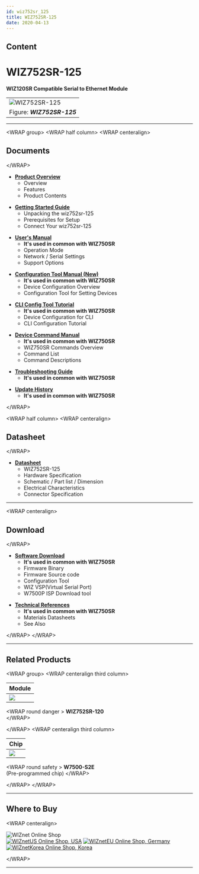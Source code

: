 ```yaml
---
id: wiz752sr_125
title: WIZ752SR-125
date: 2020-04-13
---
```


## Content

# WIZ752SR-125

**WIZ120SR Compatible Serial to Ethernet Module**

|                                                             |
| ----------------------------------------------------------- |
| ![WIZ752SR-125](/products/s2e_module/wiz752sr-125/2.png%20) |
| Figure: ***WIZ752SR-125***                                  |

-----

\<WRAP group\> \<WRAP half column\> \<WRAP centeralign\>

## Documents

\</WRAP\>

  - **[Product
    Overview](/products/s2e_module/wiz752sr-125/overview/en)**
      - Overview
      - Features
      - Product Contents

<!-- end list -->

  - **[Getting Started
    Guide](/products/s2e_module/wiz752sr-125/gettingstarted/en)**
      - Unpacking the wiz752sr-125
      - Prerequisites for Setup
      - Connect Your wiz752sr-125

<!-- end list -->

  - **[User's Manual](/products/wiz750sr/usermanual/start)**
      - **It's used in common with WIZ750SR**
      - Operation Mode
      - Network / Serial Settings
      - Support Options

<!-- end list -->

  - **[Configuration Tool Manual
    (New)](/products/wiz750sr/guiconfigtoolmanual/start)**
      - **It's used in common with WIZ750SR**
      - Device Configuration Overview
      - Configuration Tool for Setting Devices

<!-- end list -->

  - **[CLI Config Tool Tutorial](/products/wiz750sr/clitool/start)**
      - **It's used in common with WIZ750SR**
      - Device Configuration for CLI
      - CLI Configuration Tutorial

<!-- end list -->

  - **[Device Command Manual](/products/wiz750sr/commandmanual/start)**
      - **It's used in common with WIZ750SR**
      - WIZ750SR Commands Overview
      - Command List
      - Command Descriptions

<!-- end list -->

  - **[Troubleshooting
    Guide](/products/wiz750sr/troubleshooting/start)**
      - **It's used in common with WIZ750SR**

<!-- end list -->

  - **[Update History](/products/wiz750sr/history/en)**
      - **It's used in common with WIZ750SR**

\</WRAP\>

\<WRAP half column\> \<WRAP centeralign\>

## Datasheet

\</WRAP\>

  - **[Datasheet](/products/s2e_module/wiz752sr-125/datasheet/start)**
      - WIZ752SR-125
      - Hardware Specification
      - Schematic / Part list / Dimension
      - Electrical Characteristics
      - Connector Specification

-----

\<WRAP centeralign\>

## Download

\</WRAP\>

  - **[Software Download](/products/wiz750sr/download/start)**
      - **It's used in common with WIZ750SR**
      - Firmware Binary
      - Firmware Source code 
      - Configuration Tool
      - WIZ VSP(Virtual Serial Port)
      - W7500P ISP Download tool

<!-- end list -->

  - **[Technical References](/products/wiz750sr/reference/start)**
      - **It's used in common with WIZ750SR**
      - Materials Datasheets
      - See Also

\</WRAP\> \</WRAP\>

-----

## Related Products

\<WRAP group\> \<WRAP centeralign third column\>

| **Module**                                      |
| ----------------------------------------------- |
| ![](/products/s2e_module/wiz752sr-125/2.png%20) |

\<WRAP round danger \> **WIZ752SR-120**  
\</WRAP\>

\</WRAP\> \<WRAP centeralign third column\>

| **Chip**                            |
| ----------------------------------- |
| ![](/products/wiz750jr/w7500_1.jpg) |

\<WRAP round safety \> **W7500-S2E**  
(Pre-programmed chip) \</WRAP\>

\</WRAP\> \</WRAP\>

-----

## Where to Buy

\<WRAP centeralign\>

![WIZnet Online Shop](/products/w5500/buynow.png)  
[![WIZnetUS Online Shop,
USA](/products/w5500/w5500_evb/icons/dollar.png)](http://www.shopwiznet.com/)
[![WIZnetEU Online Shop,
Germany](/products/w5500/w5500_evb/icons/european-euro.png)](http://shop.wiznet.eu/)
[![WIZnetKorea Online Shop,
Korea](/products/w5500/w5500_evb/icons/won.png)](http://shop.wiznet.co.kr/)

\</WRAP\>

-----
